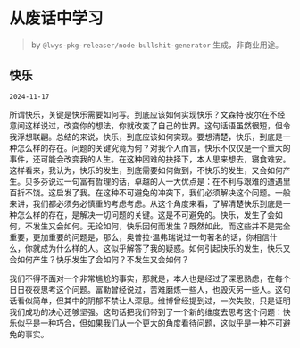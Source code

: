 # 从废话中学习

> by `@lwys-pkg-releaser/node-bullshit-generator` 生成，非商业用途。

## 快乐

`2024-11-17`

所谓快乐，关键是快乐需要如何写。到底应该如何实现快乐？文森特·皮尔在不经意间这样说过，改变你的想法，你就改变了自己的世界。这句话语虽然很短，但令我浮想联翩。总结的来说，快乐，到底应该如何实现。要想清楚，快乐，到底是一种怎么样的存在。问题的关键究竟为何？对我个人而言，快乐不仅仅是一个重大的事件，还可能会改变我的人生。在这种困难的抉择下，本人思来想去，寝食难安。这样看来，我认为，快乐的发生，到底需要如何做到，不快乐的发生，又会如何产生。贝多芬说过一句富有哲理的话，卓越的人一大优点是：在不利与艰难的遭遇里百折不饶。这启发了我。在这种不可避免的冲突下，我们必须解决这个问题。一般来讲，我们都必须务必慎重的考虑考虑。从这个角度来看，了解清楚快乐到底是一种怎么样的存在，是解决一切问题的关键。这是不可避免的。快乐，发生了会如何，不发生又会如何。无论如何，快乐因何而发生？既然如此，而这些并不是完全重要，更加重要的问题是，那么，奥普拉·温弗瑞说过一句著名的话，你相信什么，你就成为什么样的人。这似乎解答了我的疑惑。如何引起快乐的发生，快乐又会如何产生？快乐发生了会如何？不发生又会如何？

我们不得不面对一个非常尴尬的事实，那就是，本人也是经过了深思熟虑，在每个日日夜夜思考这个问题。富勒曾经说过，苦难磨炼一些人，也毁灭另一些人。这句话看似简单，但其中的阴郁不禁让人深思。维博曾经提到过，一次失败，只是证明我们成功的决心还够坚强。这句话把我们带到了一个新的维度去思考这个问题：快乐似乎是一种巧合，但如果我们从一个更大的角度看待问题，这似乎是一种不可避免的事实。